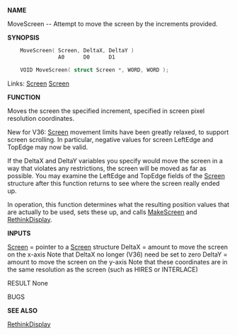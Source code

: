 
**NAME**

MoveScreen -- Attempt to move the screen by the increments provided.

**SYNOPSIS**

```c
    MoveScreen( Screen, DeltaX, DeltaY )
                A0      D0      D1

    VOID MoveScreen( struct Screen *, WORD, WORD );

```
Links: [Screen](_00DD.md) [Screen](_00DD.md) 

**FUNCTION**

Moves the screen the specified increment, specified in screen
pixel resolution coordinates.

New for V36: [Screen](_00DD.md) movement limits have been greatly relaxed,
to support screen scrolling.  In particular, negative values
for screen LeftEdge and TopEdge may now be valid.

If the DeltaX and DeltaY variables you specify would move the screen
in a way that violates any restrictions, the screen will be moved
as far as possible.  You may examine the LeftEdge and TopEdge fields
of the [Screen](_00DD.md) structure after this function returns to see where
the screen really ended up.

In operation, this function determines what the resulting position
values that are actually to be used, sets these up, and calls
[MakeScreen](MakeScreen.md) and [RethinkDisplay](RethinkDisplay.md).

**INPUTS**

[Screen](_00DD.md) = pointer to a [Screen](_00DD.md) structure
DeltaX = amount to move the screen on the x-axis
Note that DeltaX no longer (V36) need be set to zero
DeltaY = amount to move the screen on the y-axis
Note that these coordinates are in the same resolution
as the screen (such as HIRES or INTERLACE)

RESULT
None

BUGS

**SEE ALSO**

[RethinkDisplay](RethinkDisplay.md)
